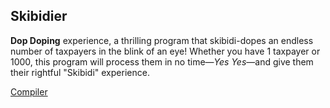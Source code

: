 ## Skibidier

**Dop Doping** experience, a thrilling program that skibidi-dopes an endless number of taxpayers in the blink of an eye! Whether you have 1 taxpayer or 1000, this program will process them in no time—*Yes Yes*—and give them their rightful "Skibidi" experience.

[Compiler](https://onecompiler.com/cobol/43f8c44ja)
